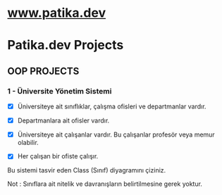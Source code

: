 # www.patika.dev
# Patika.dev Projects

## OOP PROJECTS
### 1 - Üniversite Yönetim Sistemi

- [x] Üniversiteye ait sınıflıklar, çalışma ofisleri ve departmanlar vardır.

- [x] Departmanlara ait ofisler vardır.

- [x] Üniversiteye ait çalışanlar vardır. Bu çalışanlar profesör veya memur olabilir.

- [x] Her çalışan bir ofiste çalışır.

Bu sistemi tasvir eden Class (Sınıf) diyagramını çiziniz.

Not : Sınıflara ait nitelik ve davranışların belirtilmesine gerek yoktur.

